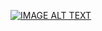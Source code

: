 [![IMAGE ALT TEXT](http://img.youtube.com/vi/HzEnl56zZys/0.jpg)](https://www.youtube.com/watch?v=HzEnl56zZys "第五周翻轉教學影片")

